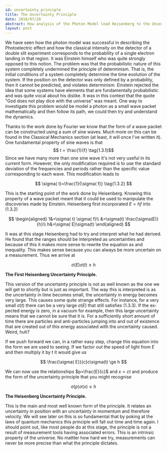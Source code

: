 ```yaml
---
id: uncertainty_principle
title: The Uncertainty Principle
date: 2018/07/20
abstract: How analysis of the Photon Model lead Heisenberg to the Uncertainty Principle.
layout: post
---
```


We have seen how the photon model was successful in describing the Photoelectric effect and how the classical intensity on the detector of a double slit experiment corresponds to the probability of a single electron landing in that region. It was Einstein himself who was quite strongly opposed to this notion. The problem was that the probabilistic nature of this system completely undermined the principle of determinism. That is, the initial conditions of a system completely determine the time evolution of the system. If the position on the detector was only defined by a probability, then it cannot be predicted, and violates determinism. Einstein rejected the idea that some systems have elements that are fundamentally probabilistic and was quite vocal about his dislike. It was in this context that the quote "God does not play dice with the universe" was meant.
One way to investigate this problem would be model a photon as a small wave packet mathematically and then follow its path, we could then try and understand the dynamics.

Thanks to the work done by Fourier we know that the form of a wave packet can be constructed using a sum of sine waves. Much more on this can be found in the Classical Mechanics section (at least, it will once I've written it). One fundamental property of sine waves is that
$$ t = \frac{1}{f} \tag{1.3.1}$$
Since we have many more than one sine wave it's not very useful in its current form. However, the only modification required is to use the standard deviation of the frequencies and periods rather than the specific value corresponding to each wave. This modification leads to

$$
    \sigma( t)=\frac{1}{\sigma( f)} \tag{1.3.2}
$$

This is the starting point of the work done by Heisenberg. Knowing this property of a wave packet meant that it could be used to manipulate the discoveries made by Einstein. Heisenberg first incorporated $E=hf$ into $(1.3.2)$

$$
\begin{aligned}
    1&=\sigma( t) \sigma( f)\\
    &=\sigma(t) \frac{\sigma(E)}{h}\\
    h&=\sigma( E)\sigma(t)
    \end{aligned}
$$

It was at this stage Heisenberg had to try and interpret what he had derived. He found that the ranges should be interpreted as uncertainties and because of this it makes more sense to rewrite the equation as and inequality. This makes sense because you can always be more uncertain on a measurement. Thus we arrive at

$$
\sigma( E)\sigma( t) \ge h \tag{1.3.3}
$$

<label>**The First Heisenberg Uncertainty Principle.**</label>

This version of the uncertainty principle is not as well known as the one we will get to shortly but is just as important. The way this is interpreted is as the uncertainty in time becomes small, the uncertainty in energy becomes very large. This causes some quite strange effects. For instance, for a very small $\sigma(t)$ there can be a very large $\sigma(E)$ that still satisfies $(1.3.3)$. If the ex-pected energy is zero, in a vacuum for example, then this large uncertainty means that we cannot be sure that it is. For a sufficiently short amount of time there are particles and anti-particles jumping into and out of existence that are created out of this energy associated with the uncertainty caused. Weird, huh?

If we push forward we can, in a rather easy step, change this equation into the form we are used to seeing. If we factor out the speed of light from $E$ and then multiply it by $t$ it would give us

$$
    \frac{\sigma( E)}{c}c\sigma(t)  \ge h
$$

We can now use the relationships $p=\frac{E}{c}$ and $x=ct$ and produce the form of the uncertainty principle that you might recognise

$$
\sigma(p)\sigma(x) \ge h \tag{1.3.4}
$$

<label>**The Heisenberg Uncertainty Principle.**</label>

This is the main and most well known form of the principle. It relates an uncertainty in position with an uncertainty in momentum and therefore velocity. We will see later on this is so fundamental that by poking at the laws of quantum mechanics this principle will fall out time and time again.
I should point out, like most people do at this stage, the principle is not a result of measurement tools having associated errors. This is an intrinsic property of the universe. No mattter how hard we try, measurements can never be more precise than what the principle dictates.
